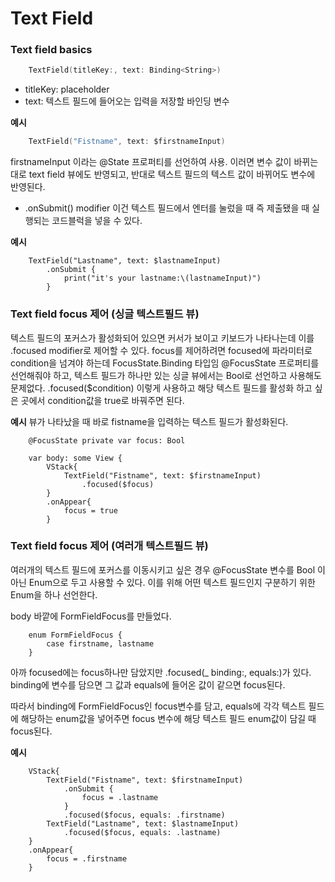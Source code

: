 #  Text Field

### Text field basics

```swift
    TextField(titleKey:, text: Binding<String>)
```
- titleKey: placeholder
- text: 텍스트 필드에 들어오는 입력을 저장할 바인딩 변수

**예시**
```swift
    TextField("Fistname", text: $firstnameInput)
```
firstnameInput 이라는 @State 프로퍼티를 선언하여 사용.
이러면 변수 값이 바뀌는 대로 text field 뷰에도 반영되고, 반대로 텍스트 필드의 텍스트 값이 바뀌어도 변수에 반영된다.

- .onSubmit() modifier
이건 텍스트 필드에서 엔터를 눌렀을 때 즉 제출됐을 때 실행되는 코드블럭을 넣을 수 있다.

**예시**
```
    TextField("Lastname", text: $lastnameInput)
        .onSubmit {
            print("it's your lastname:\(lastnameInput)")
        }
```

### Text field focus 제어 (싱글 텍스트필드 뷰)
텍스트 필드의 포커스가 활성화되어 있으면 커서가 보이고 키보드가 나타나는데 이를 .focused modifier로 제어할 수 있다.
focus를 제어하려면 focused에 파라미터로 condition을 넘겨야 하는데 FocusState<Value>.Binding 타입임
@FocusState 프로퍼티를 선언해줘야 하고, 텍스트 필드가 하나만 있는 싱글 뷰에서는 Bool로 선언하고 사용해도 문제없다.
.focused($condition) 이렇게 사용하고 해당 텍스트 필드를 활성화 하고 싶은 곳에서 condition값을 true로 바꿔주면 된다.

**예시**
뷰가 나타났을 때 바로 fistname을 입력하는 텍스트 필드가 활성화된다.

```
    @FocusState private var focus: Bool
    
    var body: some View {
        VStack{
            TextField("Fistname", text: $firstnameInput)
                .focused($focus)
        }
        .onAppear{
            focus = true
        }
```

### Text field focus 제어 (여러개 텍스트필드 뷰)
여러개의 텍스트 필드에 포커스를 이동시키고 싶은 경우
@FocusState 변수를 Bool 이 아닌 Enum으로 두고 사용할 수 있다.
이를 위해 어떤 텍스트 필드인지 구분하기 위한 Enum을 하나 선언한다.

body 바깥에 FormFieldFocus를 만들었다.
```
    enum FormFieldFocus {
        case firstname, lastname
    }
```

아까 focused에는 focus하나만 담았지만
.focused(_ binding:, equals:)가 있다.
binding에 변수를 담으면 그 값과 equals에 들어온 값이 같으면 focus된다.

따라서 binding에 FormFieldFocus인 focus변수를 담고, equals에 각각 텍스트 필드에 해당하는 enum값을 넣어주면
focus 변수에 해당 텍스트 필드 enum값이 담길 때 focus된다.

**예시**
```
    VStack{
        TextField("Fistname", text: $firstnameInput)
            .onSubmit {
                focus = .lastname
            }
            .focused($focus, equals: .firstname)
        TextField("Lastname", text: $lastnameInput)
            .focused($focus, equals: .lastname)
    }
    .onAppear{
        focus = .firstname
    }
```
